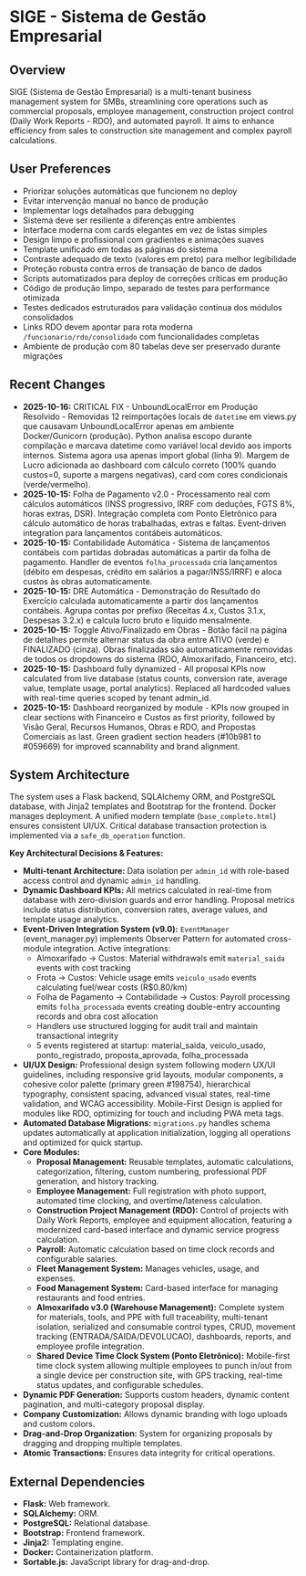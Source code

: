 # SIGE - Sistema de Gestão Empresarial

## Overview
SIGE (Sistema de Gestão Empresarial) is a multi-tenant business management system for SMBs, streamlining core operations such as commercial proposals, employee management, construction project control (Daily Work Reports - RDO), and automated payroll. It aims to enhance efficiency from sales to construction site management and complex payroll calculations.

## User Preferences
- Priorizar soluções automáticas que funcionem no deploy
- Evitar intervenção manual no banco de produção
- Implementar logs detalhados para debugging
- Sistema deve ser resiliente a diferenças entre ambientes
- Interface moderna com cards elegantes em vez de listas simples
- Design limpo e profissional com gradientes e animações suaves
- Template unificado em todas as páginas do sistema
- Contraste adequado de texto (valores em preto) para melhor legibilidade
- Proteção robusta contra erros de transação de banco de dados
- Scripts automatizados para deploy de correções críticas em produção
- Código de produção limpo, separado de testes para performance otimizada
- Testes dedicados estruturados para validação contínua dos módulos consolidados
- Links RDO devem apontar para rota moderna `/funcionario/rdo/consolidado` com funcionalidades completas
- Ambiente de produção com 80 tabelas deve ser preservado durante migrações

## Recent Changes
- **2025-10-16:** CRITICAL FIX - UnboundLocalError em Produção Resolvido - Removidas 12 reimportações locais de `datetime` em views.py que causavam UnboundLocalError apenas em ambiente Docker/Gunicorn (produção). Python analisa escopo durante compilação e marcava datetime como variável local devido aos imports internos. Sistema agora usa apenas import global (linha 9). Margem de Lucro adicionada ao dashboard com cálculo correto (100% quando custos=0, suporte a margens negativas), card com cores condicionais (verde/vermelho).
- **2025-10-15:** Folha de Pagamento v2.0 - Processamento real com cálculos automáticos (INSS progressivo, IRRF com deduções, FGTS 8%, horas extras, DSR). Integração completa com Ponto Eletrônico para cálculo automático de horas trabalhadas, extras e faltas. Event-driven integration para lançamentos contábeis automáticos.
- **2025-10-15:** Contabilidade Automática - Sistema de lançamentos contábeis com partidas dobradas automáticas a partir da folha de pagamento. Handler de eventos `folha_processada` cria lançamentos (débito em despesas, crédito em salários a pagar/INSS/IRRF) e aloca custos às obras automaticamente.
- **2025-10-15:** DRE Automática - Demonstração do Resultado do Exercício calculada automaticamente a partir dos lançamentos contábeis. Agrupa contas por prefixo (Receitas 4.x, Custos 3.1.x, Despesas 3.2.x) e calcula lucro bruto e líquido mensalmente.
- **2025-10-15:** Toggle Ativo/Finalizado em Obras - Botão fácil na página de detalhes permite alternar status da obra entre ATIVO (verde) e FINALIZADO (cinza). Obras finalizadas são automaticamente removidas de todos os dropdowns do sistema (RDO, Almoxarifado, Financeiro, etc).
- **2025-10-15:** Dashboard fully dynamized - All proposal KPIs now calculated from live database (status counts, conversion rate, average value, template usage, portal analytics). Replaced all hardcoded values with real-time queries scoped by tenant admin_id.
- **2025-10-15:** Dashboard reorganized by module - KPIs now grouped in clear sections with Financeiro e Custos as first priority, followed by Visão Geral, Recursos Humanos, Obras e RDO, and Propostas Comerciais as last. Green gradient section headers (#10b981 to #059669) for improved scannability and brand alignment.

## System Architecture
The system uses a Flask backend, SQLAlchemy ORM, and PostgreSQL database, with Jinja2 templates and Bootstrap for the frontend. Docker manages deployment. A unified modern template (`base_completo.html`) ensures consistent UI/UX. Critical database transaction protection is implemented via a `safe_db_operation` function.

**Key Architectural Decisions & Features:**
-   **Multi-tenant Architecture:** Data isolation per `admin_id` with role-based access control and dynamic `admin_id` handling.
-   **Dynamic Dashboard KPIs:** All metrics calculated in real-time from database with zero-division guards and error handling. Proposal metrics include status distribution, conversion rates, average values, and template usage analytics.
-   **Event-Driven Integration System (v9.0):** `EventManager` (event_manager.py) implements Observer Pattern for automated cross-module integration. Active integrations:
    -   Almoxarifado → Custos: Material withdrawals emit `material_saida` events with cost tracking
    -   Frota → Custos: Vehicle usage emits `veiculo_usado` events calculating fuel/wear costs (R$0.80/km)
    -   Folha de Pagamento → Contabilidade → Custos: Payroll processing emits `folha_processada` events creating double-entry accounting records and obra cost allocation
    -   Handlers use structured logging for audit trail and maintain transactional integrity
    -   5 events registered at startup: material_saida, veiculo_usado, ponto_registrado, proposta_aprovada, folha_processada
-   **UI/UX Design:** Professional design system following modern UX/UI guidelines, including responsive grid layouts, modular components, a cohesive color palette (primary green #198754), hierarchical typography, consistent spacing, advanced visual states, real-time validation, and WCAG accessibility. Mobile-First Design is applied for modules like RDO, optimizing for touch and including PWA meta tags.
-   **Automated Database Migrations:** `migrations.py` handles schema updates automatically at application initialization, logging all operations and optimized for quick startup.
-   **Core Modules:**
    -   **Proposal Management:** Reusable templates, automatic calculations, categorization, filtering, custom numbering, professional PDF generation, and history tracking.
    -   **Employee Management:** Full registration with photo support, automated time clocking, and overtime/lateness calculation.
    -   **Construction Project Management (RDO):** Control of projects with Daily Work Reports, employee and equipment allocation, featuring a modernized card-based interface and dynamic service progress calculation.
    -   **Payroll:** Automatic calculation based on time clock records and configurable salaries.
    -   **Fleet Management System:** Manages vehicles, usage, and expenses.
    -   **Food Management System:** Card-based interface for managing restaurants and food entries.
    -   **Almoxarifado v3.0 (Warehouse Management):** Complete system for materials, tools, and PPE with full traceability, multi-tenant isolation, serialized and consumable control types, CRUD, movement tracking (ENTRADA/SAIDA/DEVOLUCAO), dashboards, reports, and employee profile integration.
    -   **Shared Device Time Clock System (Ponto Eletrônico):** Mobile-first time clock system allowing multiple employees to punch in/out from a single device per construction site, with GPS tracking, real-time status updates, and configurable schedules.
-   **Dynamic PDF Generation:** Supports custom headers, dynamic content pagination, and multi-category proposal display.
-   **Company Customization:** Allows dynamic branding with logo uploads and custom colors.
-   **Drag-and-Drop Organization:** System for organizing proposals by dragging and dropping multiple templates.
-   **Atomic Transactions:** Ensures data integrity for critical operations.

## External Dependencies
-   **Flask:** Web framework.
-   **SQLAlchemy:** ORM.
-   **PostgreSQL:** Relational database.
-   **Bootstrap:** Frontend framework.
-   **Jinja2:** Templating engine.
-   **Docker:** Containerization platform.
-   **Sortable.js:** JavaScript library for drag-and-drop.